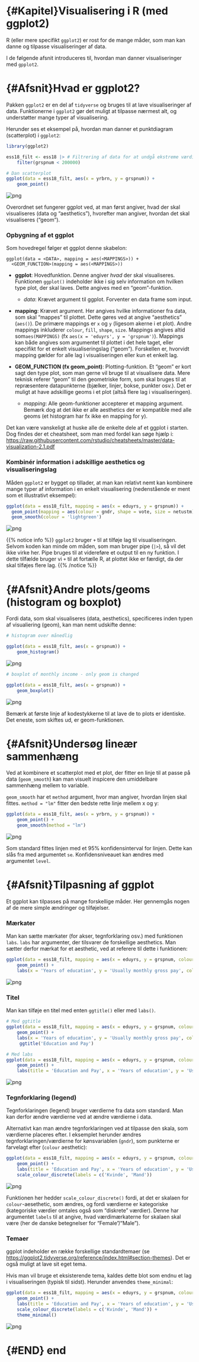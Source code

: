 
# {#Kapitel}Visualisering i R (med ggplot2)

R (eller mere specifikt `ggplot2`) er rost for de mange måder, som man
kan danne og tilpasse visualiseringer af data.

I de følgende afsnit introduceres til, hvordan man danner
visualiseringer med `gpplot2`.

# {#Afsnit}Hvad er ggplot2?

Pakken `ggplot2` er en del af `tidyverse` og bruges til at lave
visualiseringer af data. Funktionerne i `ggplot2` gør det muligt at
tilpasse nærmest alt, og understøtter mange typer af visualisering.

Herunder ses et eksempel på, hvordan man danner et punktdiagram
(scatterplot) i `ggplot2`:

``` r
library(ggplot2)

ess18_filt <- ess18 |> # Filtrering af data for at undgå ekstreme værdier
    filter(grspnum < 200000)

# Dan scatterplot
ggplot(data = ess18_filt, aes(x = yrbrn, y = grspnum)) + 
    geom_point()
```

![png](output_53_0.png)

Overordnet set fungerer ggplot ved, at man først angiver, hvad der skal
visualiseres (data og “aesthetics”), hvorefter man angiver, hvordan det
skal visualiseres (“geom”).

### Opbygning af et ggplot

Som hovedregel følger et ggplot denne skabelon:

    ggplot(data = <DATA>, mapping = aes(<MAPPINGS>)) + 
      <GEOM_FUNCTION>(mapping = aes(<MAPPINGS>))

- **ggplot**: Hovedfunktion. Denne angiver *hvad* der skal visualiseres.
  Funktionen `ggplot()` indeholder ikke i sig selv information om
  hvilken type plot, der skal laves. Dette angives med en
  “geom”-funktion.

  - *data*: Krævet argument til ggplot. Forventer en data frame som
    input.

- **mapping**: Krævet argument. Her angives hvilke informationer fra
  data, som skal “mappes” til plottet. Dette gøres ved at angive
  “aesthetics” (`aes()`). De primære mappings er `x` og `y` (ligesom
  akerne i et plot). Andre mappings inkluderer `colour`, `fill`,
  `shape`, `size`. Mappings angives altid som`aes(MAPPINGS)` (fx
  `aes(x = 'eduyrs', y = 'grspnum')`). Mappings kan både angives som
  argumentet til plottet i det hele taget, eller specifikt for et enkelt
  visualiseringslag (“geom”). Forskellen er, hvorvidt mapping gælder for
  alle lag i visualiseringen eller kun et enkelt lag.

- **GEOM_FUNCTION (fx geom_point)**: Plotting-funktion. Et “geom” er
  kort sagt den type plot, som man gerne vil bruge til at visualisere
  data. Mere teknisk referer “geom” til den geometriske form, som skal
  bruges til at repræsentere datapunkterne (bjælker, linjer, bokse,
  punkter osv.). Det er muligt at have adskillige geoms i et plot (altså
  flere lag i visualiseringen).

  - *mapping*: Alle geom-funktioner accepterer et mapping argument.
    Bemærk dog at det ikke er alle aesthetics der er kompatible med alle
    geoms (et histogram har fx ikke en mapping for y).

Det kan være vanskeligt at huske alle de enkelte dele af et ggplot i
starten. Dog findes der et cheatsheet, som man med fordel kan søge hjælp
i:
https://raw.githubusercontent.com/rstudio/cheatsheets/master/data-visualization-2.1.pdf

### Kombinér information i adskillige aesthetics og visualiseringslag

Måden `ggplot2` er bygget op tillader, at man kan relativt nemt kan
kombinere mange typer af information i en enkelt visualisering
(nedenstående er ment som et illustrativt eksempel):

``` r
ggplot(data = ess18_filt, mapping = aes(x = eduyrs, y = grspnum)) +
  geom_point(mapping = aes(colour = gndr, shape = vote, size = netustm)) +
  geom_smooth(colour = 'lightgreen')
```

![png](output_55_1.png)

{{% notice info %}} `ggplot2` bruger `+` til at tilføje lag til
visualiseringen. Selvom koden kan minde om måden, som man bruger pipe
(`|>`), så vil det ikke virke her. Pipe bruges til at videreføre et
output til en ny funktion. I dette tilfælde bruger vi `+` til at
fortælle R, at plottet ikke er færdigt, da der skal tilføjes flere lag.
{{% /notice %}}

# {#Afsnit}Andre plots/geoms (histogram og boxplot)

Fordi data, som skal visualiseres (data, aesthetics), specificeres inden
typen af visualiering (geom), kan man nemt udskifte denne:

``` r
# histogram over månedlig

ggplot(data = ess18_filt, aes(x = grspnum)) + 
    geom_histogram()
```

![png](output_57_1.png)

``` r
# boxplot of monthly income - only geom is changed

ggplot(data = ess18_filt, aes(x = grspnum)) + 
    geom_boxplot()
```

![png](output_58_0.png)

Bemærk at første linje af kodestykkerne til at lave de to plots er
identiske. Det eneste, som skiftes ud, er geom-funktionen.

# {#Afsnit}Undersøg lineær sammenhæng

Ved at kombinere et scatterplot med et plot, der fitter en linje til at
passe på data (`geom_smooth`) kan man visuelt inspicere den umiddelbare
sammenhæng mellem to variable.

`geom_smooth` har et `method` argument, hvor man angiver, hvordan linjen
skal fittes. `method = "lm"` fitter den bedste rette linje mellem x og
y:

``` r
ggplot(data = ess18_filt, aes(x = yrbrn, y = grspnum)) + 
    geom_point() + 
    geom_smooth(method = "lm")
```

![png](output_60_1.png)

Som standard fittes linjen med et 95% konfidensinterval for linjen.
Dette kan slås fra med argumentet `se`. Konfidensniveauet kan ændres med
argumentet `level`.

# {#Afsnit}Tilpasning af ggplot

Et ggplot kan tilpasses på mange forskellige måder. Her gennemgås nogen
af de mere simple ændringer og tilføjelser.

### Mærkater

Man kan sætte mærkater (for akser, tegnforklaring osv.) med funktionen
`labs`. `labs` har argumenter, der tilsvarer de forskellige aesthetics.
Man sætter derfor mærkat for et aesthetic, ved at referere til dette i
funktionen:

``` r
ggplot(data = ess18_filt, mapping = aes(x = eduyrs, y = grspnum, colour = gndr, size = netustm)) +
    geom_point() + 
    labs(x = 'Years of education', y = 'Usually monthly gross pay', colour = 'Gender', size = 'Time spent on internet per day')
```

![png](output_64_1.png)

### Titel

Man kan tilføje en titel med enten `ggtitle()` eller med `labs()`.

``` r
# Med ggtitle
ggplot(data = ess18_filt, mapping = aes(x = eduyrs, y = grspnum, colour = gndr, size = netustm)) +
    geom_point() + 
    labs(x = 'Years of education', y = 'Usually monthly gross pay', colour = 'Gender', size = 'Time spent on internet per day') + 
     ggtitle('Education and Pay')

# Med labs
ggplot(data = ess18_filt, mapping = aes(x = eduyrs, y = grspnum, colour = gndr, size = netustm)) +
    geom_point() + 
    labs(title = 'Education and Pay', x = 'Years of education', y = 'Usually monthly gross pay', colour = 'Gender', size = 'Time spent on internet per day')
```

![png](output_67_1.png)

### Tegnforklaring (legend)

Tegnforklaringen (legend) bruger værdierne fra data som standard. Man
kan derfor ændre værdierne ved at ændre værdierne i data.

Alternativt kan man ændre tegnforklaringen ved at tilpasse den skala,
som værdierne placeres efter. I eksemplet herunder ændres
tegnforklaringen/værdierne for kønsvariablen (`gndr`), som punkterne er
farvelagt efter (`colour` aesthetic):

``` r
ggplot(data = ess18_filt, mapping = aes(x = eduyrs, y = grspnum, colour = gndr, size = netustm)) +
    geom_point() + 
    labs(title = 'Education and Pay', x = 'Years of education', y = 'Usually monthly gross pay', colour = 'Gender', size = 'Time spent on internet per day') + 
    scale_colour_discrete(labels = c('Kvinde', 'Mand'))
```

![png](output_69_1.png)

Funktionen her hedder `scale_colour_discrete()` fordi, at det er skalaen
for `colour`-aesethetic, som ændres, og fordi værdierne er kategoriske
(kategoriske værdier omtales også som “diskrete” værdier). Denne har
argumentet `labels` til at angive, hvad værdimærkaterne for skalaen skal
være (her de danske betegnelser for “Female”/“Male”).

### Temaer

ggplot indeholder en række forskellige standardtemaer (se
https://ggplot2.tidyverse.org/reference/index.html#section-themes). Det
er også muligt at lave sit eget tema.

Hvis man vil bruge et eksisterende tema, kaldes dette blot som endnu et
lag i visualiseringen (typisk til sidst). Herunder anvendes
`theme_minimal`:

``` r
ggplot(data = ess18_filt, mapping = aes(x = eduyrs, y = grspnum, colour = gndr, size = netustm)) +
    geom_point() + 
    labs(title = 'Education and Pay', x = 'Years of education', y = 'Usually monthly gross pay', colour = 'Gender', size = 'Time spent on internet per day') + 
    scale_colour_discrete(labels = c('Kvinde', 'Mand')) + 
    theme_minimal()
```

![png](output_71_1.png)

# {#END} end
